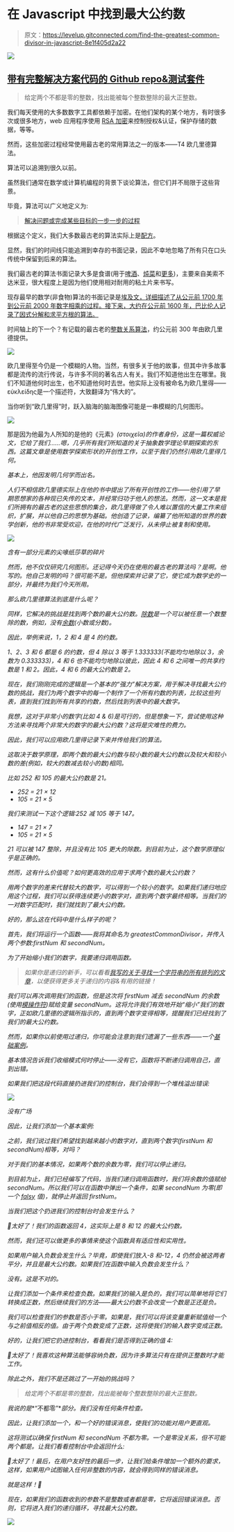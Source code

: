 # 在 Javascript 中找到最大公约数

> 原文：<https://levelup.gitconnected.com/find-the-greatest-common-divisor-in-javascript-8e1f405d2a22>

![](img/4f4923a5e097e2492d32a3245a037abb.png)

## [带有完整解决方案代码的 Github repo&测试套件](https://github.com/noamsauerutley/greatest-common-divisor)

> 给定两个不都是零的整数，找出能被每个整数整除的最大正整数。

我们每天使用的大多数数字工具都依赖于加密。在他们架构的某个地方，有时很多次或很多地方，web 应用程序使用 [RSA 加密](https://en.wikipedia.org/wiki/RSA_(cryptosystem))来控制授权&认证，保护存储的数据，等等。

然而，这些加密过程经常使用最古老的常用算法之一的版本——T4 欧几里德算法。

算法可以追溯到很久以前。

虽然我们通常在数学或计算机编程的背景下谈论算法，但它们并不局限于这些背景。

毕竟，算法可以广义地定义为:

> [解决问题或完成某些目标的一步一步的过程](https://www.merriam-webster.com/dictionary/algorithm?src=search-dict-hed)

根据这个定义，我们大多数最古老的算法实际上是[配方](https://www.atlasobscura.com/articles/putting-ancient-recipes-plate-classical-recipes-cooking)。

显然，我们的时间线只能追溯到幸存的书面记录，因此不幸地忽略了所有只在口头传统中保留到后来的算法。

我们最古老的算法书面记录大多是食谱(用于[啤酒](https://www.realmofhistory.com/2017/09/22/oldest-beer-recipe-mesopotamia-ninkasi/)、[炖菜](https://www.historyofinformation.com/detail.php?id=2212)和[更多](https://www.realmofhistory.com/2018/04/04/9-oldest-food-recipes-history/))，主要来自美索不达米亚，很大程度上是因为他们使用相对耐用的粘土片来书写。

现存最早的数学(非食物)算法的书面记录是[埃及文，详细描述了从公元前 1700 年到公元前 2000 年数字相乘的过程。接下来，大约在公元前 1600 年，](https://en.wikipedia.org/wiki/Ancient_Egyptian_multiplication)[巴比伦人记录了因式分解和求平方根的算法。](https://en.wikipedia.org/wiki/Methods_of_computing_square_roots#Babylonian_method)

时间轴上的下一个？有记载的最古老的[整数关系算法](https://en.wikipedia.org/wiki/Integer_relation_algorithm)，约公元前 300 年由欧几里德提供。

![](img/18a0b3309349b9304944a32d49d28d4d.png)

欧几里得至今仍是一个模糊的人物。当然，有很多关于他的故事，但其中许多故事都是流传的流行传说，与许多不同的著名古人有关。我们不知道他出生在哪里。我们不知道他何时出生，也不知道他何时去世。他实际上没有被命名为欧几里得——εὐκλείδης是一个描述符，大致翻译为“伟大的”。

当你听到“欧几里得”时，跃入脑海的脑海图像可能是一串模糊的几何图形。

![](img/5e3fc831e0ccbe8f8f72d3ce1f6bb78d.png)

那是因为他最为人所知的是他的《元素》[](https://en.wikipedia.org/wiki/Euclid%27s_Elements)*(*στοιχεῖα*)的作者身份，这是一篇权威论文，它给了我们……嗯，几乎所有我们所知道的关于抽象数学理论早期探索的东西。这篇文章是使用数学探索形状的开创性工作，以至于我们仍然引用欧几里得几何。*

*基本上，他因发明几何学而出名。*

*人们不相信欧几里德实际上在他的书中提出了所有开创性的工作——他引用了早期思想家的各种现已失传的文本，并经常归功于他人的想法。然而，这一文本是我们所拥有的最古老的这些思想的集合，欧几里得做了令人难以置信的大量工作来组织，扩展，并以他自己的思想为基础。他创造了记录，编纂了他所知道的世界的数学创新，他的书非常受欢迎，在他的时代广泛发行，从未停止被复制和使用。*

*![](img/709b9f6388a144ffbe3aec09313f0eec.png)*

*含有一部分元素的尖喙纸莎草的碎片*

*然而，他不仅仅研究几何图形。还记得今天仍在使用的最古老的算法吗？是啊。他写的。他自己发明的吗？很可能不是。但他探索并记录了它，使它成为数学史的一部分，并最终为我们今天所用。*

*那么欧几里德算法到底是什么呢？*

*同样，它解决的挑战是找到两个数的最大公约数。[除数](https://en.wikipedia.org/wiki/Divisor)是一个可以被任意一个数整除的数，例如，没有[余数](https://en.wikipedia.org/wiki/Remainder)(小数或分数)。*

*因此，举例来说，1，2 和 4 是 4 的约数。*

*1、2、3 和 6 都是 6 的约数，但 4 除以 3 等于 1.333333(不能均匀地除以 3，余数为 0.333333)，4 和 6 也不能均匀地除以彼此，因此 4 和 6 之间唯一的共享约数是 1 和 2。因此，4 和 6 的最大公约数是 2。*

*现在，我们刚刚完成的逻辑是一个基本的“强力”解决方案，用于解决寻找最大公约数的挑战，我们为两个数字中的每一个制作了一个所有约数的列表，比较这些列表，直到我们找到所有共享的约数，然后找到列表中的最大数字。*

*我想，这对于非常小的数字(比如 4 & 6)是可行的，但是想象一下，尝试使用这种方法来寻找两个非常大的数字的最大公约数？这将是灾难性的费力。*

*因此，我们可以应用欧几里得记录下来并传给我们的算法。*

*这取决于数学原理，即两个数的最大公约数与较小数的最大公约数以及较大和较小数的差(例如，较大的数减去较小的数)相同。*

*比如 252 和 105 的最大公约数是 21。*

*   *252 = 21 × 12*
*   *105 = 21 × 5*

*我们来测试一下这个逻辑:252 减 105 等于 147。*

*   *147 = 21 × 7*
*   *105 = 21 × 5*

*21 可以被 147 整除，并且没有比 105 更大的除数。到目前为止，这个数学原理似乎是正确的。*

*然而，这有什么价值呢？如何更高效的应用于求两个数的最大公约数？*

*用两个数字的差来代替较大的数字，可以得到一个较小的数字。如果我们递归地应用这个过程，我们可以获得连续更小的数字对，直到两个数字最终相等。当我们的一对数字匹配时，我们就找到了最大公约数。*

*好的，那么这在代码中是什么样子的呢？*

*首先，我们将运行一个函数——我将其命名为 greatestCommonDivisor，并传入两个参数:firstNum 和 secondNum。*

*为了开始缩小我们的数字，我要递归调用函数。*

> *如果你是递归的新手，可以看看[我写的关于寻找一个字符串的所有排列的文章](/find-all-permutations-of-a-string-in-javascript-af41bfe072d2)，以便获得更多关于递归的内容&有用的链接！*

*我们可以再次调用我们的函数，但是这次将 firstNum 减去 secondNum 的余数(使用[模操作符](https://en.wikipedia.org/wiki/Modulo_operation))赋给变量 secondNum。这将允许我们有效地开始“缩小”我们的数字，正如欧几里德的逻辑所指示的，直到两个数字变得相等，提醒我们已经找到了我们的最大公约数。*

*然而，如果你以前使用过递归，你可能会注意到我们遗漏了一些东西——一个[基础案例](https://en.wikipedia.org/wiki/Recursion#base_case)。*

*基本情况告诉我们收缩模式何时停止——没有它，函数将不断递归调用自己，直到出错。*

*如果我们把这段代码直接扔进我们的控制台，我们会得到一个堆栈溢出错误:*

*![](img/b0a05f68c528629c1d67ffbeceaa6d21.png)*

*没有广场*

*因此，让我们添加一个基本案例:*

*之前，我们说过我们希望找到越来越小的数字对，直到两个数字(firstNum 和 secondNum)相等，对吗？*

*对于我们的基本情况，如果两个数的余数为零，我们可以停止递归。*

*到目前为止，我们已经编写了代码，当我们递归调用函数时，我们将余数的值赋给 secondNum。所以我们可以在函数中弹出一个条件，如果 secondNum 为零(即一个 [falsy](https://developer.mozilla.org/en-US/docs/Glossary/Falsy) 值)，就停止并返回 firstNum。*

*当我们把这个扔进我们的控制台时会发生什么？*

*🌟太好了！我们的函数返回 4，这实际上是 8 和 12 的最大公约数。*

*然而，我们还可以做更多的事情来使这个函数具有适应性和实用性。*

*如果用户输入负数会发生什么？毕竟，即使我们放入-8 和-12，4 仍然会被这两者平分，并且是最大公约数。如果我们在函数中输入负数会发生什么？*

*没有。这是不对的。*

*让我们添加一个条件来检查负数。如果我们的输入是负的，我们可以简单地将它们转换成正数，然后继续我们的方法——最大公约数不会改变一个数是正还是负。*

*我们可以检查我们的参数是否小于零。如果是，我们可以将该变量重新赋值给一个与之前值相反的值。由于两个负数变成了正数，这将使我们的输入数字变成正数。*

*好的，让我们把它扔进控制台，看看我们是否得到正确的值 4:*

*🌟太好了！我喜欢这种算法能够容纳负数，因为许多算法只有在提供正整数时才能工作。*

*除此之外，我们不是还跳过了一开始的挑战吗？*

> *给定两个不都是零的整数，找出能被每个整数整除的最大正整数。*

*我说的是**“不都零”**部分。我们没有任何条件检查。*

*因此，让我们添加一个，和一个好的错误消息，使我们的功能对用户更直观。*

*这将测试以确保 firstNum 和 secondNum 不都为零。一个是零没关系，但不可能两个都是。让我们看看控制台中会返回什么:*

*🌟太好了！最后，在用户友好性的最后一步，让我们给条件增加一个额外的要求，这样，如果用户试图输入任何非整数的内容，就会得到同样的错误消息。*

*就是这样！🌟*

*现在，如果我们的函数收到的参数不是整数或者都是零，它将返回错误消息。否则，它将进入我们的递归循环，寻找最大公约数。*

*![](img/eb904760d9c221ea9a80611b74a312ed.png)*